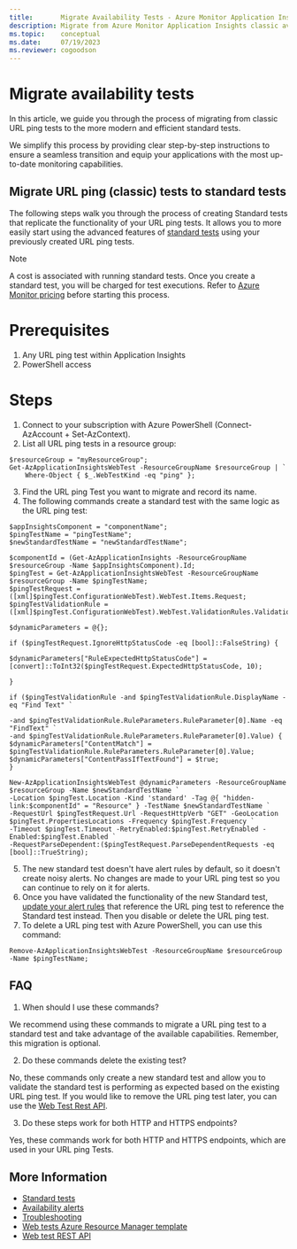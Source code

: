 ```yaml
---
title:       Migrate Availability Tests - Azure Monitor Application Insights
description: Migrate from Azure Monitor Application Insights classic availability tests
ms.topic:    conceptual
ms.date:     07/19/2023
ms.reviewer: cogoodson
---
```


# Migrate availability tests

In this article, we guide you through the process of migrating from classic URL ping tests to the more modern and efficient standard tests.

We simplify this process by providing clear step-by-step instructions to ensure a seamless transition and equip your applications with the most up-to-date monitoring capabilities.

## Migrate URL ping (classic) tests to standard tests

The following steps walk you through the process of creating Standard tests that replicate the functionality of your URL ping tests. It allows you to more easily start using the advanced features of [standard tests](standard-tests.md) using your previously created URL ping tests.

> [!NOTE]
> A cost is associated with running standard tests. Once you create a standard test, you will be charged for test executions.
> Refer to [Azure Monitor pricing](https://azure.microsoft.com/en-gb/pricing/details/monitor/#pricing) before starting this process.

# Prerequisites

1. Any URL ping test within Application Insights
2. PowerShell access

# Steps

1.	Connect to your subscription with Azure PowerShell (Connect-AzAccount + Set-AzContext).
2.	List all URL ping tests in a resource group:

```azurepowershell
$resourceGroup = "myResourceGroup";
Get-AzApplicationInsightsWebTest -ResourceGroupName $resourceGroup | `
    Where-Object { $_.WebTestKind -eq "ping" };
```
3.	Find the URL ping Test you want to migrate and record its name.
4.	The following commands create a standard test with the same logic as the URL ping test:

```azurepowershell
$appInsightsComponent = "componentName";
$pingTestName = "pingTestName";
$newStandardTestName = "newStandardTestName";

$componentId = (Get-AzApplicationInsights -ResourceGroupName $resourceGroup -Name $appInsightsComponent).Id;
$pingTest = Get-AzApplicationInsightsWebTest -ResourceGroupName $resourceGroup -Name $pingTestName;
$pingTestRequest = ([xml]$pingTest.ConfigurationWebTest).WebTest.Items.Request;
$pingTestValidationRule = ([xml]$pingTest.ConfigurationWebTest).WebTest.ValidationRules.ValidationRule;

$dynamicParameters = @{};

if ($pingTestRequest.IgnoreHttpStatusCode -eq [bool]::FalseString) {

$dynamicParameters["RuleExpectedHttpStatusCode"] = [convert]::ToInt32($pingTestRequest.ExpectedHttpStatusCode, 10);

}

if ($pingTestValidationRule -and $pingTestValidationRule.DisplayName -eq "Find Text" `

-and $pingTestValidationRule.RuleParameters.RuleParameter[0].Name -eq "FindText" `
-and $pingTestValidationRule.RuleParameters.RuleParameter[0].Value) {
$dynamicParameters["ContentMatch"] = $pingTestValidationRule.RuleParameters.RuleParameter[0].Value;
$dynamicParameters["ContentPassIfTextFound"] = $true;
}

New-AzApplicationInsightsWebTest @dynamicParameters -ResourceGroupName $resourceGroup -Name $newStandardTestName `
-Location $pingTest.Location -Kind 'standard' -Tag @{ "hidden-link:$componentId" = "Resource" } -TestName $newStandardTestName `
-RequestUrl $pingTestRequest.Url -RequestHttpVerb "GET" -GeoLocation $pingTest.PropertiesLocations -Frequency $pingTest.Frequency `
-Timeout $pingTest.Timeout -RetryEnabled:$pingTest.RetryEnabled -Enabled:$pingTest.Enabled `
-RequestParseDependent:($pingTestRequest.ParseDependentRequests -eq [bool]::TrueString);

```

5. The new standard test doesn't have alert rules by default, so it doesn't create noisy alerts. No changes are made to your URL ping test so you can continue to rely on it for alerts.
6. Once you have validated the functionality of the new Standard test, [update your alert rules](/azure/azure-monitor/alerts/alerts-manage-alert-rules) that reference the URL ping test to reference the Standard test instead. Then you disable or delete the URL ping test.
7. To delete a URL ping test with Azure PowerShell, you can use this command:

```azurepowershell
Remove-AzApplicationInsightsWebTest -ResourceGroupName $resourceGroup -Name $pingTestName;
```

## FAQ

1. When should I use these commands?

We recommend using these commands to migrate a URL ping test to a standard test and take advantage of the available capabilities. Remember, this migration is optional.

2. Do these commands delete the existing test?

No, these commands only create a new standard test and allow you to validate the standard test is performing as expected based on the existing URL ping test.  If you would like to remove the URL ping test later, you can use the [Web Test Rest API](/rest/api/application-insights/web-tests).

3. Do these steps work for both HTTP and HTTPS endpoints?

Yes, these commands work for both HTTP and HTTPS endpoints, which are used in your URL ping Tests.

## More Information

* [Standard tests](standard-tests.md)
* [Availability alerts](availability-alerts.md)
* [Troubleshooting](troubleshoot-availability.md)
* [Web tests Azure Resource Manager template](/azure/templates/microsoft.insights/webtests?tabs=json)
* [Web test REST API](/rest/api/application-insights/web-tests)